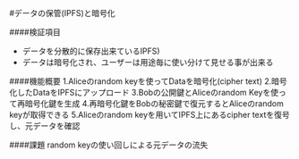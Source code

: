 
#データの保管(IPFS)と暗号化

####検証項目
 - データを分散的に保存出来ているIPFS)
 - データは暗号化され、ユーザーは用途毎に使い分けて見せる事が出来る

####機能概要
1.Aliceのrandom keyを使ってDataを暗号化(cipher text)
2.暗号化したDataをIPFSにアップロード
3.Bobの公開鍵とAliceのrandom Keyを使って再暗号化鍵を生成
4.再暗号化鍵をBobの秘密鍵で復元するとAliceのrandom keyが取得できる
5.Aliceのrandom keyを用いてIPFS上にあるcipher textを復号し、元データを確認

####課題
random keyの使い回しによる元データの流失